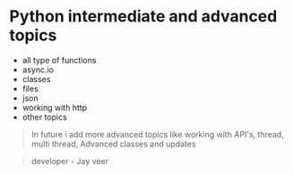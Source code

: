 # Python intermediate and advanced topics 
- all type of functions
- async.io
- classes
- files
- json
- working with http
- other topics

> In future i add more advanced topics like working with API's, thread, multi thread, Advanced classes and updates 

> developer - Jay veer
